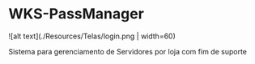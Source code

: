 # WKS-PassManager
![alt text](./Resources/Telas/login.png | width=60)

Sistema para gerenciamento de Servidores por loja com fim de suporte
